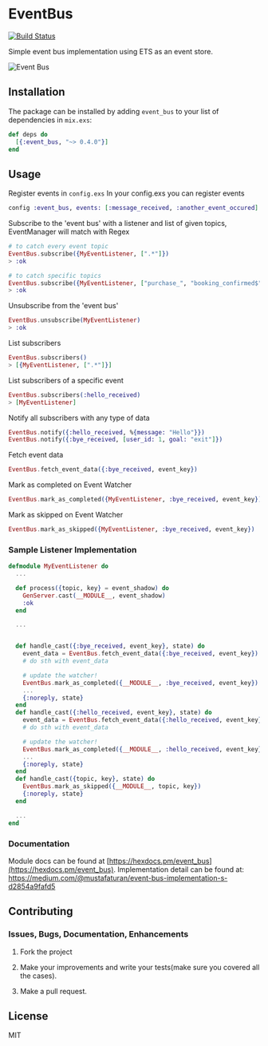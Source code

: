 # EventBus

[![Build Status](https://travis-ci.org/mustafaturan/event_bus.svg?branch=master)](https://travis-ci.org/mustafaturan/event_bus)

Simple event bus implementation using ETS as an event store.

![Event Bus](https://cdn-images-1.medium.com/max/1600/1*0fcfAiHvNeHCRYhp-a32YA.png)

## Installation

The package can be installed by adding `event_bus` to your list of dependencies in `mix.exs`:

```elixir
def deps do
  [{:event_bus, "~> 0.4.0"}]
end
```

## Usage

Register events in `config.exs`
In your config.exs you can register events
```elixir
config :event_bus, events: [:message_received, :another_event_occured]
```

Subscribe to the 'event bus' with a listener and list of given topics, EventManager will match with Regex

```elixir
# to catch every event topic
EventBus.subscribe({MyEventListener, [".*"]})
> :ok

# to catch specific topics
EventBus.subscribe({MyEventListener, ["purchase_", "booking_confirmed$", "flight_passed$"]})
> :ok
```

Unsubscribe from the 'event bus'
```elixir
EventBus.unsubscribe(MyEventListener)
> :ok
```

List subscribers
```elixir
EventBus.subscribers()
> [{MyEventListener, [".*"]}]
```

List subscribers of a specific event
```elixir
EventBus.subscribers(:hello_received)
> [MyEventListener]
```

Notify all subscribers with any type of data
```elixir
EventBus.notify({:hello_received, %{message: "Hello"}})
EventBus.notify({:bye_received, [user_id: 1, goal: "exit"]})
```

Fetch event data
```elixir
EventBus.fetch_event_data({:bye_received, event_key})
```

Mark as completed on Event Watcher
```elixir
EventBus.mark_as_completed({MyEventListener, :bye_received, event_key})
```

Mark as skipped on Event Watcher
```elixir
EventBus.mark_as_skipped({MyEventListener, :bye_received, event_key})
```

### Sample Listener Implementation

```elixir
defmodule MyEventListener do
  ...

  def process({topic, key} = event_shadow) do
    GenServer.cast(__MODULE__, event_shadow)
    :ok
  end

  ...


  def handle_cast({:bye_received, event_key}, state) do
    event_data = EventBus.fetch_event_data({:bye_received, event_key})
    # do sth with event_data

    # update the watcher!
    EventBus.mark_as_completed({__MODULE__, :bye_received, event_key})
    ...
    {:noreply, state}
  end
  def handle_cast({:hello_received, event_key}, state) do
    event_data = EventBus.fetch_event_data({:hello_received, event_key})
    # do sth with event_data

    # update the watcher!
    EventBus.mark_as_completed({__MODULE__, :hello_received, event_key})
    ...
    {:noreply, state}
  end
  def handle_cast({topic, key}, state) do
    EventBus.mark_as_skipped({__MODULE__, topic, key})
    {:noreply, state}
  end

  ...
end
```

### Documentation

Module docs can be found at [https://hexdocs.pm/event_bus](https://hexdocs.pm/event_bus).
Implementation detail can be found at: https://medium.com/@mustafaturan/event-bus-implementation-s-d2854a9fafd5

## Contributing

### Issues, Bugs, Documentation, Enhancements

1. Fork the project

2. Make your improvements and write your tests(make sure you covered all the cases).

3. Make a pull request.

## License

MIT
